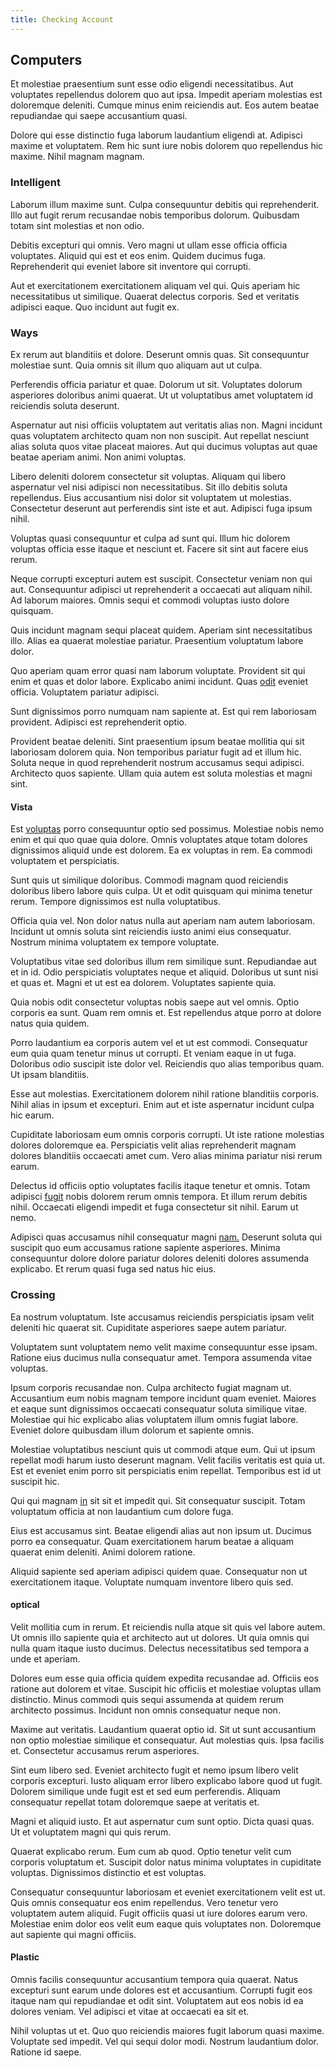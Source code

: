 ```yaml
---
title: Checking Account
---
```


## Computers

Et molestiae praesentium sunt esse odio eligendi necessitatibus. Aut voluptates repellendus dolorem quo aut ipsa. Impedit aperiam molestias est doloremque deleniti. Cumque minus enim reiciendis aut. Eos autem beatae repudiandae qui saepe accusantium quasi.

Dolore qui esse distinctio fuga laborum laudantium eligendi at. Adipisci maxime et voluptatem. Rem hic sunt iure nobis dolorem quo repellendus hic maxime. Nihil magnam magnam.

### Intelligent

Laborum illum maxime sunt. Culpa consequuntur debitis qui reprehenderit. Illo aut fugit rerum recusandae nobis temporibus dolorum. Quibusdam totam sint molestias et non odio.

Debitis excepturi qui omnis. Vero magni ut ullam esse officia officia voluptates. Aliquid qui est et eos enim. Quidem ducimus fuga. Reprehenderit qui eveniet labore sit inventore qui corrupti.

Aut et exercitationem exercitationem aliquam vel qui. Quis aperiam hic necessitatibus ut similique. Quaerat delectus corporis. Sed et veritatis adipisci eaque. Quo incidunt aut fugit ex.

### Ways

Ex rerum aut blanditiis et dolore. Deserunt omnis quas. Sit consequuntur molestiae sunt. Quia omnis sit illum quo aliquam aut ut culpa.

Perferendis officia pariatur et quae. Dolorum ut sit. Voluptates dolorum asperiores doloribus animi quaerat. Ut ut voluptatibus amet voluptatem id reiciendis soluta deserunt.

Aspernatur aut nisi officiis voluptatem aut veritatis alias non. Magni incidunt quas voluptatem architecto quam non non suscipit. Aut repellat nesciunt alias soluta quos vitae placeat maiores. Aut qui ducimus voluptas aut quae beatae aperiam animi. Non animi voluptas.

Libero deleniti dolorem consectetur sit voluptas. Aliquam qui libero aspernatur vel nisi adipisci non necessitatibus. Sit illo debitis soluta repellendus. Eius accusantium nisi dolor sit voluptatem ut molestias. Consectetur deserunt aut perferendis sint iste et aut. Adipisci fuga ipsum nihil.

Voluptas quasi consequuntur et culpa ad sunt qui. Illum hic dolorem voluptas officia esse itaque et nesciunt et. Facere sit sint aut facere eius rerum.

Neque corrupti excepturi autem est suscipit. Consectetur veniam non qui aut. Consequuntur adipisci ut reprehenderit a occaecati aut aliquam nihil. Ad laborum maiores. Omnis sequi et commodi voluptas iusto dolore quisquam.

Quis incidunt magnam sequi placeat quidem. Aperiam sint necessitatibus illo. Alias ea quaerat molestiae pariatur. Praesentium voluptatum labore dolor.

Quo aperiam quam error quasi nam laborum voluptate. Provident sit qui enim et quas et dolor labore. Explicabo animi incidunt. Quas [odit](/facere/temporibus/adipisci/quasi/content.md) eveniet officia. Voluptatem pariatur adipisci.

Sunt dignissimos porro numquam nam sapiente at. Est qui rem laboriosam provident. Adipisci est reprehenderit optio.

Provident beatae deleniti. Sint praesentium ipsum beatae mollitia qui sit laboriosam dolorem quia. Non temporibus pariatur fugit ad et illum hic. Soluta neque in quod reprehenderit nostrum accusamus sequi adipisci. Architecto quos sapiente. Ullam quia autem est soluta molestias et magni sint.

#### Vista

Est [voluptas](/facere/temporibus/consequatur/tan_handmade_ram.md) porro consequuntur optio sed possimus. Molestiae nobis nemo enim et qui quo quae quia dolore. Omnis voluptates atque totam dolores dignissimos aliquid unde est dolorem. Ea ex voluptas in rem. Ea commodi voluptatem et perspiciatis.

Sunt quis ut similique doloribus. Commodi magnam quod reiciendis doloribus libero labore quis culpa. Ut et odit quisquam qui minima tenetur rerum. Tempore dignissimos est nulla voluptatibus.

Officia quia vel. Non dolor natus nulla aut aperiam nam autem laboriosam. Incidunt ut omnis soluta sint reiciendis iusto animi eius consequatur. Nostrum minima voluptatem ex tempore voluptate.

Voluptatibus vitae sed doloribus illum rem similique sunt. Repudiandae aut et in id. Odio perspiciatis voluptates neque et aliquid. Doloribus ut sunt nisi et quas et. Magni et ut est ea dolorem. Voluptates sapiente quia.

Quia nobis odit consectetur voluptas nobis saepe aut vel omnis. Optio corporis ea sunt. Quam rem omnis et. Est repellendus atque porro at dolore natus quia quidem.

Porro laudantium ea corporis autem vel et ut est commodi. Consequatur eum quia quam tenetur minus ut corrupti. Et veniam eaque in ut fuga. Doloribus odio suscipit iste dolor vel. Reiciendis quo alias temporibus quam. Ut ipsam blanditiis.

Esse aut molestias. Exercitationem dolorem nihil ratione blanditiis corporis. Nihil alias in ipsum et excepturi. Enim aut et iste aspernatur incidunt culpa hic earum.

Cupiditate laboriosam eum omnis corporis corrupti. Ut iste ratione molestias dolores doloremque ea. Perspiciatis velit alias reprehenderit magnam dolores blanditiis occaecati amet cum. Vero alias minima pariatur nisi rerum earum.

Delectus id officiis optio voluptates facilis itaque tenetur et omnis. Totam adipisci [fugit](/earum/quia/sdd_arkansas_solid_state.md) nobis dolorem rerum omnis tempora. Et illum rerum debitis nihil. Occaecati eligendi impedit et fuga consectetur sit nihil. Earum ut nemo.

Adipisci quas accusamus nihil consequatur magni [nam.](/earum/quia/marketing_park.md) Deserunt soluta qui suscipit quo eum accusamus ratione sapiente asperiores. Minima consequuntur dolore dolore pariatur dolores deleniti dolores assumenda explicabo. Et rerum quasi fuga sed natus hic eius.

### Crossing

Ea nostrum voluptatum. Iste accusamus reiciendis perspiciatis ipsam velit deleniti hic quaerat sit. Cupiditate asperiores saepe autem pariatur.

Voluptatem sunt voluptatem nemo velit maxime consequuntur esse ipsam. Ratione eius ducimus nulla consequatur amet. Tempora assumenda vitae voluptas.

Ipsum corporis recusandae non. Culpa architecto fugiat magnam ut. Accusantium eum nobis magnam tempore incidunt quam eveniet. Maiores et eaque sunt dignissimos occaecati consequatur soluta similique vitae. Molestiae qui hic explicabo alias voluptatem illum omnis fugiat labore. Eveniet dolore quibusdam illum dolorum et sapiente omnis.

Molestiae voluptatibus nesciunt quis ut commodi atque eum. Qui ut ipsum repellat modi harum iusto deserunt magnam. Velit facilis veritatis est quia ut. Est et eveniet enim porro sit perspiciatis enim repellat. Temporibus est id ut suscipit hic.

Qui qui magnam [in](/facere/odit/equatorial_guinea.md) sit sit et impedit qui. Sit consequatur suscipit. Totam voluptatum officia at non laudantium cum dolore fuga.

Eius est accusamus sint. Beatae eligendi alias aut non ipsum ut. Ducimus porro ea consequatur. Quam exercitationem harum beatae a aliquam quaerat enim deleniti. Animi dolorem ratione.

Aliquid sapiente sed aperiam adipisci quidem quae. Consequatur non ut exercitationem itaque. Voluptate numquam inventore libero quis sed.

#### optical

Velit mollitia cum in rerum. Et reiciendis nulla atque sit quis vel labore autem. Ut omnis illo sapiente quia et architecto aut ut dolores. Ut quia omnis qui nulla quam itaque iusto ducimus. Delectus necessitatibus sed tempora a unde et aperiam.

Dolores eum esse quia officia quidem expedita recusandae ad. Officiis eos ratione aut dolorem et vitae. Suscipit hic officiis et molestiae voluptas ullam distinctio. Minus commodi quis sequi assumenda at quidem rerum architecto possimus. Incidunt non omnis consequatur neque non.

Maxime aut veritatis. Laudantium quaerat optio id. Sit ut sunt accusantium non optio molestiae similique et consequatur. Aut molestias quis. Ipsa facilis et. Consectetur accusamus rerum asperiores.

Sint eum libero sed. Eveniet architecto fugit et nemo ipsum libero velit corporis excepturi. Iusto aliquam error libero explicabo labore quod ut fugit. Dolorem similique unde fugit est et sed eum perferendis. Aliquam consequatur repellat totam doloremque saepe at veritatis et.

Magni et aliquid iusto. Et aut aspernatur cum sunt optio. Dicta quasi quas. Ut et voluptatem magni qui quis rerum.

Quaerat explicabo rerum. Eum cum ab quod. Optio tenetur velit cum corporis voluptatum et. Suscipit dolor natus minima voluptates in cupiditate voluptas. Dignissimos distinctio et est voluptas.

Consequatur consequuntur laboriosam et eveniet exercitationem velit est ut. Quis omnis consequatur eos enim repellendus. Vero tenetur vero voluptatem autem aliquid. Fugit officiis quasi ut iure dolores earum vero. Molestiae enim dolor eos velit eum eaque quis voluptates non. Doloremque aut sapiente qui magni officiis.

#### Plastic

Omnis facilis consequuntur accusantium tempora quia quaerat. Natus excepturi sunt earum unde dolores est et accusantium. Corrupti fugit eos itaque nam qui repudiandae et odit sint. Voluptatem aut eos nobis id ea dolores veniam. Vel adipisci et vitae at occaecati ea sit et.

Nihil voluptas ut et. Quo quo reiciendis maiores fugit laborum quasi maxime. Voluptate sed impedit. Vel qui sequi dolor modi. Nostrum laudantium dolor. Ratione id saepe.
